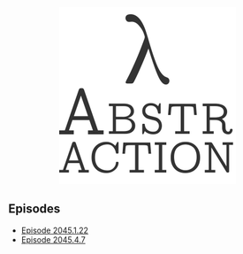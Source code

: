 <p align="center"><img id="logo" src="abstr-logo.png" width="320px" 
height="320
px" /></p>

## Episodes

* [Episode 2045.1.22](ep2045.1.22.html)
* [Episode 2045.4.7](ep2045.5.7.html)
